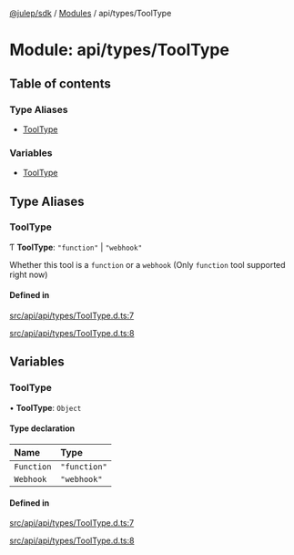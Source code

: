 [@julep/sdk](../README.md) / [Modules](../modules.md) / api/types/ToolType

# Module: api/types/ToolType

## Table of contents

### Type Aliases

- [ToolType](api_types_ToolType.md#tooltype)

### Variables

- [ToolType](api_types_ToolType.md#tooltype-1)

## Type Aliases

### ToolType

Ƭ **ToolType**: ``"function"`` \| ``"webhook"``

Whether this tool is a `function` or a `webhook` (Only `function` tool supported right now)

#### Defined in

[src/api/api/types/ToolType.d.ts:7](https://github.com/julep-ai/samantha-monorepo/blob/9aefd53/sdks/js/src/api/api/types/ToolType.d.ts#L7)

[src/api/api/types/ToolType.d.ts:8](https://github.com/julep-ai/samantha-monorepo/blob/9aefd53/sdks/js/src/api/api/types/ToolType.d.ts#L8)

## Variables

### ToolType

• **ToolType**: `Object`

#### Type declaration

| Name | Type |
| :------ | :------ |
| `Function` | ``"function"`` |
| `Webhook` | ``"webhook"`` |

#### Defined in

[src/api/api/types/ToolType.d.ts:7](https://github.com/julep-ai/samantha-monorepo/blob/9aefd53/sdks/js/src/api/api/types/ToolType.d.ts#L7)

[src/api/api/types/ToolType.d.ts:8](https://github.com/julep-ai/samantha-monorepo/blob/9aefd53/sdks/js/src/api/api/types/ToolType.d.ts#L8)
